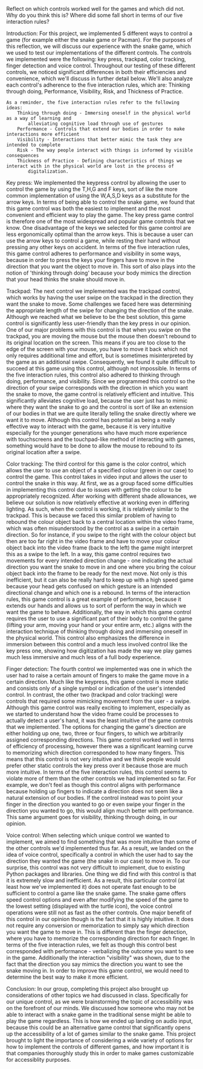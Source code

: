 Reflect on which controls worked well for the games and which did not. Why do you think this is? Where did some 
fall short in terms of our five interaction rules? 

Introduction:
    For this project, we implemented 5 different ways to control a game (for example either the snake game or Pacman). For 
    the purposes of this reflection, we will discuss our experience with the snake game, which we used to test our
    implementations of the different controls. The controls we implemented were the following: key press, trackpad,
    color tracking, finger detection and voice control. Throughout our testing of these different controls, we noticed
    significant differences in both their efficiencies and convenience, which we'll discuss in further detail below. We'll 
    also analyze each control's adherence to the five interaction rules, which are: Thinking through doing, Performance, 
    Visibility, Risk, and Thickness of Practice.

    As a reminder, the five interaction rules refer to the following ideas:
        Thinking through doing - Immersing oneself in the physical world as a way of learning and
            alleviating cognitive load through use of gestures
        Performance - Controls that extend our bodies in order to make interactions more efficient
        Visibility - Interactions that better mimic the task they are intended to complete
        Risk - The way people interact with things is informed by visible consequences
        Thickness of Practice - Defining characteristics of things we interact with in the physical world are lost in the process of
            digitalization.

Key press:
    We implemented the keypress control by allowing the user to control the game by using the T,H,G and F keys, sort of
    like the more common implementation of using the W,A,S,D keys as a substitute for the arrow keys. In terms of being
    able to control the snake game, we found that this game control was both the easiest to implement and the most
    convenient and efficient way to play the game. The key press game control is therefore one of the most widespread and popular
    game controls that we know. One disadvantage of the keys we selected for this game control are less ergonomically optimal than the
    arrow keys. This is because a user can use the arrow keys to control a game, while resting their hand without pressing any other
    keys on accident. In terms of the five interaction rules, this game control adheres to performance and visibility in some ways, 
    because in order to press the keys your fingers have to move in the direction that you want the object to move in. This sort of 
    also plays into the notion of 'thinking through doing' because your body mimics the direction that your head thinks the snake
    should move in.

Trackpad:
    The next control we implemented was the trackpad control, which works by having the user swipe on the trackpad in the direction
    they want the snake to move. Some challenges we faced here was determining the appropriate length of the swipe for changing the
    direction of the snake. Although we reached what we believe to be the best solution, this game control is significantly less
    user-friendly than the key press in our opinion. One of our major problems with this control is that when you swipe on the trackpad,
    you are moving the mouse but the mouse then doesn't rebound to its original location on the screen. This means if you are 
    too close to the edge of the screen with your mouse, you have to move it back which not only requires additional time and effort,
    but is sometimes misinterpreted by the game as an additional swipe. Consequently, we found it quite difficult to succeed at this
    game using this control, although not impossible. In terms of the five interaction rules, this control also adhered to thinking
    through doing, performance, and visibility. Since we programmed this control so the direction of your swipe corresponds with the
    direction in which you want the snake to move, the game control is relatively efficient and intuitive. This significantly
    alleviates cognitive load, because the user just has to mimic where they want the snake to go and the control is sort of like an
    extension of our bodies in that we are quite literally telling the snake directly where we want it to move. Although this control
    has potential as being a really effective way to interact with the game, because it is very intuitive especially for the younger
    generations who have much more experience with touchscreens and the touchpad-like method of interacting with games, something
    would have to be done to allow the mouse to rebound to its original location after a swipe.

Color tracking:
    The third control for this game is the color control, which allows the user to use an object of a specified colour (green in our case)
    to control the game. This control takes in video input and allows the user to control the snake in this way. At first, we as a group
    faced some difficulties in implementing this control due to issues with getting the colour to be appropriately recognized. After
    working with different shade allowances, we believe our solution is now relatively effective at working even in differing 
    lighting. As such, when the control is working, it is relatively similar to the trackpad. This is because we faced this similar problem
    of having to rebound the colour object back to a central location within the video frame, which was often misunderstood by
    the control as a swipe in a certain direction. So for instance, if you swipe to the right with the colour object but then are too far
    right in the video frame and have to move your colour object back into the video frame (back to the left) the game might interpret
    this as a swipe to the left. In a way, this game control requires two movements for every intended direction change - one indicating
    the actual direction you want the snake to move in and one where you bring the colour object back into the frame to be ready for the
    next move. Not only is this inefficient, but it can also be really hard to keep up with a high speed game because your head gets
    confused on which gesture is an intended directional change and which one is a rebound. In terms of the interaction rules, this
    game control is a great example of performance, because it extends our hands and allows us to sort of perform the way in which
    we want the game to behave. Additionally, the way in which this game control requires the user to use a significant part of their body
    to control the game (lifting your arm, moving your hand or your entire arm, etc.) aligns with the interaction technique of thinking
    through doing and immersing oneself in the physical world. This control also emphasizes the difference in immersion between this control
    and a much less involved control like the key press one, showing how digitization has made the way we play games much less immersive
    and much less of a full body experience.

Finger detection:
    The fourth control we implemented was one in which the user had to raise a certain amount of fingers to make the game move in a 
    certain direction. Much like the keypress, this game control is more static and consists only of a single symbol or indication of
    the user's intended control. In contrast, the other two (trackpad and color tracking) were controls that required some mimicking movement
    from the user - a swipe. Although this game control was really exciting to implement, especially as we started to understand how
    the video frame could be processes to actually detect a user's hand, it was the least intuitive of the game controls that we 
    implemented. The options for changing the game's direction are either holding up one, two, three or four fingers, to which we 
    arbitrarily assigned corresponding directions. This game control worked well in terms of efficiency of processing, however there 
    was a significant learning curve to memorizing which direction corresponded to how many fingers. This means that this control is not
    very intuitive and we think people would prefer other static controls the key press over it because those are much more intuitive. In
    terms of the five interaction rules, this control seems to violate more of them than the other controls we had implemented so far.
    For example, we don't feel as though this control aligns with performance because holding up fingers to indicate a direction does not
    seem like a natural extension of our bodies. If the control instead was to point your finger in the direction you wanted to go or
    even swipe your finger in the direction you wanted to go, this would align much better with performance. This same argument goes for
    visibility, thinking through doing, in our opinion. 

Voice control:
    When selecting which unique control we wanted to implement, we aimed to find something that was more intuitive than some of the
    other controls we'd implemented thus far. As a result, we landed on the idea of voice control, specifically a control in which the user
    had to say the direction they wanted the game (the snake in our case) to move in. To our surprise, this control was not very difficult
    to implement, due to existing Python packages and libraries. One thing we did find with this control is that it is extremely slow and
    inefficient. As a result, this particular control (at least how we've implemented it) does not operate fast enough to be sufficient
    to control a game like the snake game. The snake game offers speed control options and even
    after modifying the speed of the game to 
    the lowest setting (displayed with the turtle icon), the voice control operations were still
    not as fast as the other controls. One 
    major benefit of this control in our opinion though is the fact that it is highly intuitive. It does not require any conversion or 
    memorization to simply say which direction you want the game to move in. This is
    different than the finger detection, 
    where you have to memorize the corresponding direction for each finger. In terms of the five
    interaction rules, we felt as though 
    this control best corresponded with performance - verbalizing the outcome you want to see in the game. Additionally the interaction 
    "visibility" was shown, due to the fact that the direction you say mimics the direction you want to see the snake moving in. In order to 
    improve this game control, we would need to determine the best way to make it more efficient.

Conclusion:
    In our group, completing this project also brought up considerations of other topics we had discussed in class. Specifically for 
    our unique control, as we were brainstorming the topic of accessibility was on the forefront of our minds. We discussed how someone
    who may not be able to interact with a snake game in the traditional sense might be able to play the game regardless. This is how
    we ended up landing on audio input, because this could be an alternative game control that significantly opens up the
    accessibility of a lot of games similar to the snake game. This project brought to light the importance of considering a wide
    variety of options for how to implement the controls of different games, and how important it is that companies thoroughly study this
    in order to make games customizable for accessiblity purposes. 